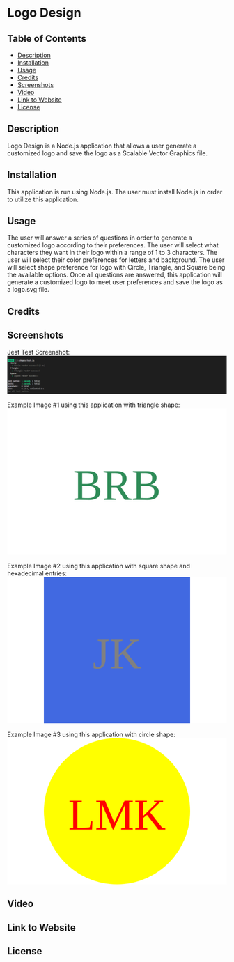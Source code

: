 # Logo Design

## Table of Contents

* [Description](#description)
* [Installation](#installation)
* [Usage](#usage)
* [Credits](#credits)
* [Screenshots](#screenshots)
* [Video](#video)
* [Link to Website](#link-to-website)
* [License](#license)


## Description

Logo Design is a Node.js application that allows a user generate a customized logo and save the logo as a Scalable Vector Graphics file.

## Installation

This application is run using Node.js. The user must install Node.js in order to utilize this application. 

## Usage

The user will answer a series of questions in order to generate a customized logo according to their preferences. The user will select what characters they want in their logo within a range of 1 to 3 characters. The user will select their color preferences for letters and background. The user will select shape preference for logo with Circle, Triangle, and Square being the available options. Once all questions are answered, this application will generate a customized logo to meet user preferences and save the logo as a logo.svg file.

## Credits

## Screenshots

Jest Test Screenshot:
![Alt text](./images/jest-test.png)

Example Image #1 using this application with triangle shape:
![Alt text](./examples/BRB.svg)

Example Image #2 using this application with square shape and hexadecimal entries:
![Alt text](./examples/JK-using-hexadecimal.svg)

Example Image #3 using this application with circle shape:
![Alt text](./examples/LMK.svg)

## Video

## Link to Website

## License